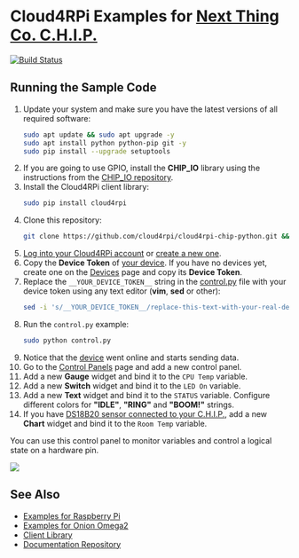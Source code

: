 Cloud4RPi Examples for [Next Thing Co. C.H.I.P.](https://getchip.com/pages/chip)
==============================================================================

[![Build Status](https://travis-ci.org/cloud4rpi/cloud4rpi-chip-python.svg?branch=master)](https://travis-ci.org/cloud4rpi/cloud4rpi-chip-python)

## Running the Sample Code

1. Update your system and make sure you have the latest versions of all required software:
    ```sh
    sudo apt update && sudo apt upgrade -y
    sudo apt install python python-pip git -y
    sudo pip install --upgrade setuptools
    ```
2. If you are going to use GPIO, install the **CHIP_IO** library using the instructions from the [CHIP_IO repository](https://github.com/xtacocorex/CHIP_IO).
2. Install the Cloud4RPi client library:
    ```sh
    sudo pip install cloud4rpi
    ```
3. Clone this repository:
    ```sh
    git clone https://github.com/cloud4rpi/cloud4rpi-chip-python.git && cd cloud4rpi-chip-python
    ```
4. [Log into your Cloud4RPi account](https://cloud4rpi.io/auth) or [create a new one](https://cloud4rpi.io/auth/signup).
5. Copy the **Device Token** of [your device](https://cloud4rpi.io/devices). If you have no devices yet, create one on the [Devices](https://cloud4rpi.io/devices) page and copy its **Device Token**.
6. Replace the `__YOUR_DEVICE_TOKEN__` string in the [control.py](https://github.com/cloud4rpi/cloud4rpi-chip-python/blob/master/control.py) file with your device token using any text editor (**vim**, **sed** or other):
    ```sh
    sed -i 's/__YOUR_DEVICE_TOKEN__/replace-this-text-with-your-real-device-token/' control.py
    ```
7. Run the `control.py` example:
    ```sh
    sudo python control.py
    ```
8. Notice that the [device](https://cloud4rpi.io/devices) went online and starts sending data.
9. Go to the [Control Panels](https://cloud4rpi.io/control-panels/) page and add a new control panel.
10. Add a new **Gauge** widget and bind it to the `CPU Temp` variable.
10. Add a new **Switch** widget and bind it to the `LED On` variable.
11. Add a new **Text** widget and bind it to the `STATUS` variable. Configure different colors for **"IDLE"**, **"RING"** and **"BOOM!"** strings.
12. If you have [DS18B20 sensor connected to your C.H.I.P.](https://cloud4rpi.github.io/docs/howto/#connect-ds18b20-temperature-sensor), add a new **Chart** widget and bind it to the `Room Temp` variable.

You can use this control panel to monitor variables and control a logical state on a hardware pin.

![](https://github.com/cloud4rpi/docs/blob/master/docs/panel.png)



## See Also

* [Examples for Raspberry Pi](https://github.com/cloud4rpi/cloud4rpi-raspberrypi-python)
* [Examples for Onion Omega2](https://github.com/cloud4rpi/cloud4rpi-omega2-python)
* [Client Library](https://github.com/cloud4rpi/cloud4rpi)
* [Documentation Repository](https://github.com/cloud4rpi/docs)
